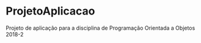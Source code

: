 # ProjetoAplicacao
Projeto de aplicação para a disciplina de Programação Orientada a Objetos 2018-2
